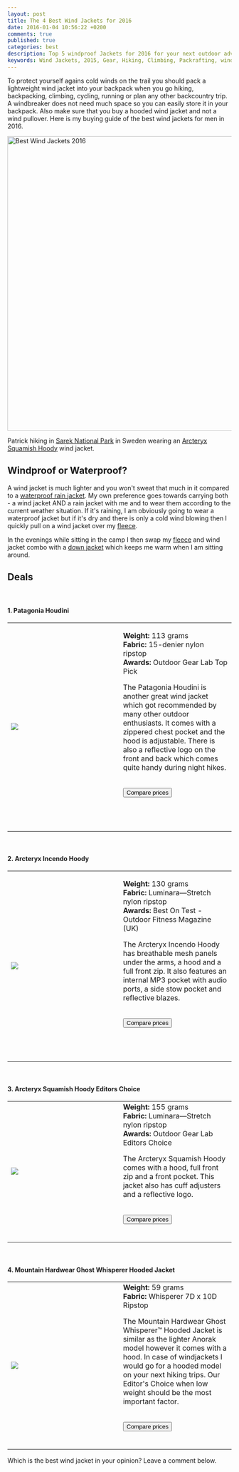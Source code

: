 ```yaml
---
layout: post
title: The 4 Best Wind Jackets for 2016
date: 2016-01-04 10:56:22 +0200
comments: true
published: true
categories: best
description: Top 5 windproof Jackets for 2016 for your next outdoor adventure!
keywords: Wind Jackets, 2015, Gear, Hiking, Climbing, Packrafting, windproof, layering
---
```

To protect yourself agains cold winds on the trail you should pack a lightweight wind jacket into your backpack when you go hiking, backpacking, climbing, cycling, running or plan any other backcountry trip. A windbreaker does not need much space so you can easily store it in your backpack. Also make sure that you buy a hooded wind jacket and not a wind pullover. Here is my buying guide of the best wind jackets for men in 2016.

<a href="https://www.flickr.com/photos/90204224@N07/9599027418" title="Best wind jackets 2016"><img src="https://c2.staticflickr.com/8/7385/9599027418_a38b42401e_o.jpg" width="992" height="661" alt="Best Wind Jackets 2016"></a>

Patrick hiking in [Sarek National Park][1] in Sweden wearing an [Arcteryx Squamish Hoody][2] wind jacket.

<!--more-->

## Windproof or Waterproof?
A wind jacket is much lighter and you won't sweat that much in it compared to a [waterproof rain jacket][3]. My own preference goes towards carrying both - a wind jacket AND a rain jacket with me and to wear them according to the current weather situation. If it's raining, I am obviously going to wear a waterproof jacket but if it's dry and there is only a cold wind blowing then I quickly pull on a wind jacket over my [fleece][4]. 

In the evenings while sitting in the camp I then swap my [fleece][5] and wind jacket combo with a [down jacket][6] which keeps me warm when I am sitting around.

## Deals
<div class="row">
  <div class="col-sm-12">
<center>
 <script type="text/javascript" src="http://classic.avantlink.com/api.php?affiliate_id=125311&module=ProductSearch&output=js&website_id=150351&search_term=wind jacket men AND the north face OR wind jacket men AND Columbia OR wind jacket men AND Westcomb OR wind jacket men AND Mountain Hardwear OR wind jacket men AND Montane OR wind jacket men AND Berghaus OR wind jacket men AND Rab&search_advanced_syntax=1&merchant_ids=10008%7C10060%7C11741%7C10913%7C11243%7C10785%7C10086%7C13273%7C10083%7C10248%7C10049%7C10921%7C10279%7C10345%7C10593%7C10337%7C10943&search_on_sale_only=1&search_on_sale_level=20&search_results_layout=list&search_results_fields=Product+Name%7CSale+Price%7CPrice+Discount+Percent&search_results_count=8&search_results_sort_order=Sale+Price"></script>
</center>
  </div>
</div>
<br> 

<div class="alert alert-success" role="alert"><h4>1. Patagonia Houdini</h4></div>
<div class="table-responsive">
<table><tr class="success"><td width="50%">


<a rel="nofollow" href="http://www.amazon.com/gp/product/B00KSQTZQQ/ref=as_li_tl?ie=UTF8&camp=1789&creative=9325&creativeASIN=B00KSQTZQQ&linkCode=as2&tag=hikeve-20&linkId=KM4EAWTFISSHOM2C"><img border="0" src="http://ws-na.amazon-adsystem.com/widgets/q?_encoding=UTF8&ASIN=B00KSQTZQQ&Format=_SL250_&ID=AsinImage&MarketPlace=US&ServiceVersion=20070822&WS=1&tag=hikeve-20" ></a><img src="http://ir-na.amazon-adsystem.com/e/ir?t=hikeve-20&l=as2&o=1&a=B00KSQTZQQ" width="1" height="1" border="0" alt="" style="border:none !important; margin:0px !important;" />

</td><td>

<strong>Weight:</strong> 113 grams<br>
<strong>Fabric:</strong> 15-denier nylon ripstop<br>
<strong>Awards:</strong> Outdoor Gear Lab Top Pick
<br>

The Patagonia Houdini is another great wind jacket which got recommended by many other outdoor enthusiasts. It comes with a zippered chest pocket and the hood is adjustable. There is also a reflective logo on the front and back which comes quite handy during night hikes.
<br><br>


<a href="http://www.hikeventures.com/deals/#patagonia+houdini"><button class="btn btn-danger">Compare prices</button></a>

<br><br>
</td></tr></table></div><br>

<div class="alert alert-success" role="alert"><h4>2. Arcteryx Incendo Hoody</h4></div>
<div class="table-responsive">
<table><tr class="success"><td width="50%">


<a rel="nofollow" href="http://www.amazon.com/gp/product/B00GW7ZHG2/ref=as_li_tl?ie=UTF8&camp=1789&creative=9325&creativeASIN=B00GW7ZHG2&linkCode=as2&tag=hikeve-20&linkId=TRAIMP6VVV2WPE4A"><img border="0" src="http://ws-na.amazon-adsystem.com/widgets/q?_encoding=UTF8&ASIN=B00GW7ZHG2&Format=_SL250_&ID=AsinImage&MarketPlace=US&ServiceVersion=20070822&WS=1&tag=hikeve-20" ></a><img src="http://ir-na.amazon-adsystem.com/e/ir?t=hikeve-20&l=as2&o=1&a=B00GW7ZHG2" width="1" height="1" border="0" alt="" style="border:none !important; margin:0px !important;" />

</td><td>


<strong>Weight:</strong> 130 grams<br>
<strong>Fabric:</strong> Luminara—Stretch nylon ripstop<br>
<strong>Awards:</strong> Best On Test - Outdoor Fitness Magazine (UK)
<br>


The Arcteryx Incendo Hoody has breathable mesh panels under the arms, a hood and a full front zip. It also features an internal MP3 pocket with audio ports, a side stow pocket and reflective blazes.<br><br>


<a href="http://www.hikeventures.com/deals/#Arcteryx+incendo+hoody"><button class="btn btn-danger">Compare prices</button></a>


<br><br>
</td></tr></table></div>
<br>
 
<div class="alert alert-success" role="alert">

<h4>3. Arcteryx Squamish Hoody <span class="label label-danger">Editors Choice</span></h4></div>

<div class="table-responsive">
<table><tr class="success"><td width="50%">


<a rel="nofollow" href="http://www.amazon.com/gp/product/B00G9HPWU6/ref=as_li_tl?ie=UTF8&camp=1789&creative=9325&creativeASIN=B00G9HPWU6&linkCode=as2&tag=hikeve-20&linkId=BWQUNX6BXF6UDSMC"><img border="0" src="http://ws-na.amazon-adsystem.com/widgets/q?_encoding=UTF8&ASIN=B00G9HPWU6&Format=_SL250_&ID=AsinImage&MarketPlace=US&ServiceVersion=20070822&WS=1&tag=hikeve-20" ></a><img src="http://ir-na.amazon-adsystem.com/e/ir?t=hikeve-20&l=as2&o=1&a=B00G9HPWU6" width="1" height="1" border="0" alt="" style="border:none !important; margin:0px !important;" />


</td><td>
<strong>Weight:</strong> 155 grams<br>
<strong>Fabric:</strong> Luminara—Stretch nylon ripstop<br>
<strong>Awards:</strong> Outdoor Gear Lab Editors Choice
<br>


The Arcteryx Squamish Hoody comes with a hood, full front zip and a front pocket. This jacket also has cuff adjusters and a reflective logo.
<br><br>


<a href="http://www.hikeventures.com/deals/#Arcteryx+squamish+hoody"><button class="btn btn-danger">Compare prices</button></a><br><br>


</td></tr></table></div>
<br>
<div class="alert alert-success" role="alert"><h4>4. Mountain Hardwear Ghost Whisperer Hooded Jacket</h4></div>
<div class="table-responsive">
<table><tr class="success"><td width="50%">




<a rel="nofollow" href="http://www.amazon.com/gp/product/B00DH44IEU/ref=as_li_tl?ie=UTF8&camp=1789&creative=9325&creativeASIN=B00DH44IEU&linkCode=as2&tag=hikeve-20&linkId=4GK24YGHCR22L4NQ"><img border="0" src="http://ws-na.amazon-adsystem.com/widgets/q?_encoding=UTF8&ASIN=B00DH44IEU&Format=_SL250_&ID=AsinImage&MarketPlace=US&ServiceVersion=20070822&WS=1&tag=hikeve-20" ></a><img src="http://ir-na.amazon-adsystem.com/e/ir?t=hikeve-20&l=as2&o=1&a=B00DH44IEU" width="1" height="1" border="0" alt="" style="border:none !important; margin:0px !important;" /></td><td>
<strong>Weight:</strong> 59 grams<br>
<strong>Fabric:</strong> Whisperer 7D x 10D Ripstop
<br>




The Mountain Hardwear Ghost Whisperer™ Hooded Jacket is similar as the lighter Anorak model however it comes with a hood. In case of windjackets I would go for a hooded model on your next hiking trips. Our Editor's Choice when low weight should be the most important factor.<br><br>



<a href="http://www.hikeventures.com/deals/#ghost+whisperer+hooded+jacket"><button class="btn btn-danger">Compare prices</button></a><br><br></td></tr></table></div>

Which is the best wind jacket in your opinion? Leave a comment below.

[1]:	http://hikeventures.com/hiking-and-packrafting-in-sarek-day-1/
[2]:	http://hikeventures.com/gear-review-arcteryx-squamish-hoody/
[3]:	http://www.hikeventures.com/best-waterproof-rain-jackets/
[4]:	http://www.hikeventures.com/best-fleece-jackets/
[5]:	http://www.hikeventures.com/best-fleece-jackets/
[6]:	http://www.hikeventures.com/best-down-jackets/
[7]:	http://www.hikeventures.com/deals/#wind+Jacket+men
